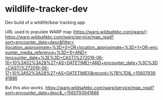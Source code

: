 # wildlife-tracker-dev
Dev build of a wildlife/bear tracking app

URL used to populate WARP map (https://warp.wildsafebc.com/warp/):
https://warp.wildsafebc.com/warp/service/map_read?sort=encounter_date+desc&filter=(location_approximate+%3D+0+OR+location_approximate+%3D+1+OR+encounter_media_reference+%3D+1)+AND+(encounter_date+%3E%3D+CAST(%272019-06-10+10%3A52%3A28%27+AS+DATETIME)+AND+encounter_date+%3C%3D+CAST(%272019-06-17+10%3A52%3A28%27+AS+DATETIME))&record=%7B%7D&_=1560793941886

But this also works.
https://warp.wildsafebc.com/warp/service/map_read?sort=encounter_date+desc&_=1560793941886